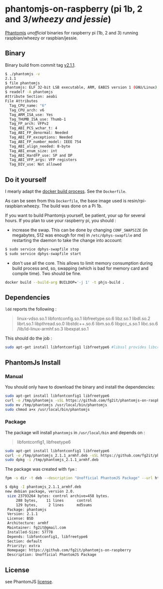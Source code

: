 # phantomjs-on-raspberry (pi 1b, 2 and 3/*wheezy and jessie*)
[Phantomjs](http://phantomjs.org/) *unofficial* binaries for raspberry pi (1b, 2 and 3) running raspbian/wheezy or raspbian/jessie.

## Binary
Binary build from commit tag [v2.1.1](https://github.com/ariya/phantomjs/tree/2.1.1).
```bash
$ ./phantomjs -v
2.1.1
$ file phantomjs
phantomjs: ELF 32-bit LSB executable, ARM, EABI5 version 1 (GNU/Linux), dynamically linked, interpreter /lib/ld-linux-armhf.so.3, for GNU/Linux 2.6.26, BuildID[sha1]=5b45cada7ea3423e57c04caffe681f14b5301000, stripped
$ readelf -A phantomjs
Attribute Section: aeabi
File Attributes
  Tag_CPU_name: "6"
  Tag_CPU_arch: v6
  Tag_ARM_ISA_use: Yes
  Tag_THUMB_ISA_use: Thumb-1
  Tag_FP_arch: VFPv2
  Tag_ABI_PCS_wchar_t: 4
  Tag_ABI_FP_denormal: Needed
  Tag_ABI_FP_exceptions: Needed
  Tag_ABI_FP_number_model: IEEE 754
  Tag_ABI_align_needed: 8-byte
  Tag_ABI_enum_size: int
  Tag_ABI_HardFP_use: SP and DP
  Tag_ABI_VFP_args: VFP registers
  Tag_DIV_use: Not allowed
```

## Do it yourself
I mearly adapt the
[docker build process](https://github.com/ariya/phantomjs/blob/2.1.1/deploy/docker-build.sh).
See the `Dockerfile`.

As can be seen from this `Dockerfile`, the base image used is resin/rpi-raspbian:wheezy. The build was done on a Pi 1b.

If you want to build Phantomjs yourself, be patient, your up for several hours.
If you plan to use your raspberry pi, you should :
- increase the swap. This can be done by changing `CONF_SWAPSIZE` (in megabytes,
512 was enough for me)
in `/etc/dphys-swapfile` and restarting the daemon to take the change into account:
```bash
$ sudo service dphys-swapfile stop
$ sudo service dphys-swapfile start
```
- don't use all the core. This allows to limit memory consumption during build process and, so, swapping (which is bad for memory card and compile time). Two should be fine.
```bash
docker build --build-arg BUILDOP='-j 1' -t phjs-build .
```

## Dependencies
`ldd` reports the following :

> linux-vdso.so.1
> libfontconfig.so.1
> libfreetype.so.6
> libz.so.1
> libdl.so.2
> librt.so.1
> libpthread.so.0
> libstdc++.so.6
> libm.so.6
> libgcc_s.so.1
> libc.so.6
> /lib/ld-linux-armhf.so.3
> libexpat.so.1

This should do the job :

```bash
sudo apt-get install libfontconfig1 libfreetype6 #libssl provides libcrypto
```

## PhantomJs Install
### Manual
You should only have to download the binary and install the dependencies:
```bash
sudo apt-get install libfontconfig1 libfreetype6
curl -o /tmp/phantomjs -sSL https://github.com/fg2it/phantomjs-on-raspberry/releases/download/v2.1.1-wheezy-jessie-armv6/phantomjs
sudo mv /tmp/phantomjs /usr/local/bin/phantomjs
sudo chmod a+x /usr/local/bin/phantomjs
```

### Package
The package will install `phantomjs` in `/usr/local/bin` and depends on :
> libfontconfig1, libfreetype6

```bash
sudo apt-get install libfontconfig1 libfreetype6
curl -o /tmp/phantomjs_2.1.1_armhf.deb -sSL https://github.com/fg2it/phantomjs-on-raspberry/releases/download/v2.1.1-wheezy-jessie-armv6/phantomjs_2.1.1_armhf.deb
sudo dpkg -i /tmp/phantomjs_2.1.1_armhf.deb
```

The package was created with `fpm` :
```bash
fpm -s dir -t deb --description "Unofficial PhantomJS Package" --url https://github.com/fg2it/phantomjs-on-raspberry --license BSD -n phantomjs --vendor "" --maintainer fg2it@gmail.com --version 2.1.1 --depends libfontconfig1 --depends libfreetype6 usr/
```

```bash
$ dpkg -I phantomjs_2.1.1_armhf.deb
new debian package, version 2.0.
 size 23793264 bytes: control archive=458 bytes.
     288 bytes,    11 lines      control              
     129 bytes,     2 lines      md5sums              
 Package: phantomjs
 Version: 2.1.1
 License: BSD
 Architecture: armhf
 Maintainer: fg2it@gmail.com
 Installed-Size: 57778
 Depends: libfontconfig1, libfreetype6
 Section: default
 Priority: extra
 Homepage: https://github.com/fg2it/phantomjs-on-raspberry
 Description: Unofficial PhantomJS Package
 ```

## License
see PhantomJS [license](https://github.com/ariya/phantomjs/blob/master/LICENSE.BSD).
